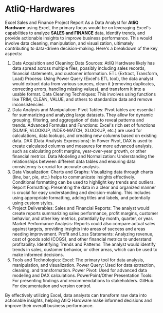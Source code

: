 # AtliQ-Hardwares
Excel Sales and Finance Project Report
As a Data Analyst for **AtliQ Hardware** using Excel, the primary focus would be on leveraging Excel's capabilities to analyze **SALES and FINANCE** data, identify trends, and provide actionable insights to improve business performance. This would involve data cleaning, manipulation, and visualization, ultimately contributing to data-driven decision-making. 
Here's a breakdown of the key aspects:

1. Data Acquisition and Cleaning:
Data Sources:
AtliQ Hardware likely has data spread across multiple files, possibly including sales records, financial statements, and customer information. 
ETL (Extract, Transform, Load) Process:
Using Power Query (Excel's ETL tool), the data analyst would extract data from various sources, clean it (removing duplicates, correcting errors, handling missing values), and transform it into a usable format. 
Data Cleaning Techniques:
This involves using functions like TRIM, CLEAN, VALUE, and others to standardize data and remove inconsistencies.
3. Data Analysis and Manipulation:
Pivot Tables:
Pivot tables are essential for summarizing and analyzing large datasets. They allow for dynamic grouping, filtering, and aggregation of data to reveal patterns and trends. 
Advanced Formulas and Functions:
Excel's rich set of functions (SUMIF, VLOOKUP, INDEX-MATCH, XLOOKUP, etc.) are used for calculations, data lookups, and creating new columns based on existing data. 
DAX (Data Analysis Expressions):
In Power Pivot, DAX is used to create calculated columns and measures for more advanced analysis, such as calculating profit margins, year-over-year growth, or other financial metrics. 
Data Modeling and Normalization:
Understanding the relationships between different data tables and ensuring data consistency is crucial for accurate analysis. 
4. Data Visualization:
Charts and Graphs:
Visualizing data through charts (line, bar, pie, etc.) helps to communicate insights effectively. Conditional formatting can be used to highlight key trends and outliers. 
Report Formatting:
Presenting the data in a clear and organized manner is crucial for easy understanding and decision-making. This includes using appropriate formatting, adding titles and labels, and potentially using custom styles. 
5. Project Deliverables:
Sales and Financial Reports:
The analyst would create reports summarizing sales performance, profit margins, customer behavior, and other key metrics, potentially by month, quarter, or year. 
Market Performance Analysis:
Reports could also compare actual sales against targets, providing insights into areas of success and areas needing improvement. 
Profit and Loss Statements:
Analyzing revenue, cost of goods sold (COGS), and other financial metrics to understand profitability. 
Identifying Trends and Patterns:
The analyst would identify trends in sales, customer behavior, or other areas, which can be used to make informed decisions. 
6. Tools and Technologies:
Excel: The primary tool for data analysis, manipulation, and visualization.
Power Query: Used for data extraction, cleaning, and transformation.
Power Pivot: Used for advanced data modeling and DAX calculations.
PowerPoint/Other Presentation Tools: For presenting findings and recommendations to stakeholders.
GitHub: For documentation and version control. 

By effectively utilizing Excel, data analysts can transform raw data into actionable insights, helping AtliQ Hardware make informed decisions and improve their overall business performance.
